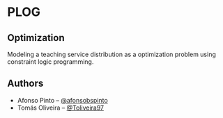 # PLOG

## Optimization 
Modeling a teaching service distribution as a optimization problem using constraint logic programming.

## Authors
* Afonso Pinto – [@afonsobspinto](https://github.com/afonsobspinto)
* Tomás Oliveira – [@Toliveira97](https://github.com/Toliveira97)

